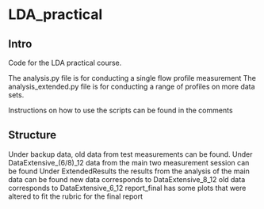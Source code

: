 # LDA_practical

 ## Intro
 Code for the LDA practical course.

 The analysis.py file is for conducting a single flow profile measurement
 The analysis_extended.py file is for conducting a range of profiles on more data sets.

 Instructions on how to use the scripts can be found in the comments

 ## Structure
 Under backup data, old data from test measurements can be found.
 Under DataExtensive_(6/8)_12 data from the main two measurement session can be found
 Under ExtendedResults the results from the analysis of the main data can be found
    new data corresponds to DataExtensive_8_12
    old data corresponds to DataExtensive_6_12
    report_final has some plots that were altered to fit the rubric for the final report



    

